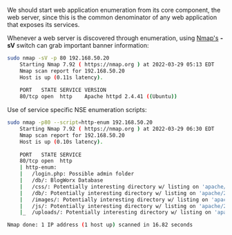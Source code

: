 
We should start web application enumeration from its core component, the web server, since this is the common denominator of any web application that exposes its services.

Whenever a web server is discovered through enumeration, using [Nmap's](Tools.md#nmap) **-sV** switch can grab important banner information:
```bash
sudo nmap -sV -p 80 192.168.50.20
	Starting Nmap 7.92 ( https://nmap.org ) at 2022-03-29 05:13 EDT
	Nmap scan report for 192.168.50.20
	Host is up (0.11s latency).
	
	PORT   STATE SERVICE VERSION
	80/tcp open  http    Apache httpd 2.4.41 ((Ubuntu))
```

Use of service specific NSE enumeration scripts:
```bash
sudo nmap -p80 --script=http-enum 192.168.50.20
	Starting Nmap 7.92 ( https://nmap.org ) at 2022-03-29 06:30 EDT
	Nmap scan report for 192.168.50.20
	Host is up (0.10s latency).
	
	PORT   STATE SERVICE
	80/tcp open  http
	| http-enum:
	|   /login.php: Possible admin folder
	|   /db/: BlogWorx Database
	|   /css/: Potentially interesting directory w/ listing on 'apache/2.4.41 (ubuntu)'
	|   /db/: Potentially interesting directory w/ listing on 'apache/2.4.41 (ubuntu)'
	|   /images/: Potentially interesting directory w/ listing on 'apache/2.4.41 (ubuntu)'
	|   /js/: Potentially interesting directory w/ listing on 'apache/2.4.41 (ubuntu)'
	|_  /uploads/: Potentially interesting directory w/ listing on 'apache/2.4.41 (ubuntu)'

Nmap done: 1 IP address (1 host up) scanned in 16.82 seconds
```